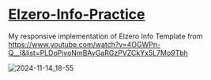 # [Elzero-Info-Practice](https://muhammad95959.github.io/Elzero-Info-Practice/)
My responsive implementation of Elzero Info Template from https://www.youtube.com/watch?v=4OGWPn-Q__I&list=PLDoPjvoNmBAyGaRGzPVZCkYx5L7Mo9Tbh

![2024-11-14_18-55](https://github.com/user-attachments/assets/b7c8c8a7-0d74-429d-b21c-0440a9023334)
